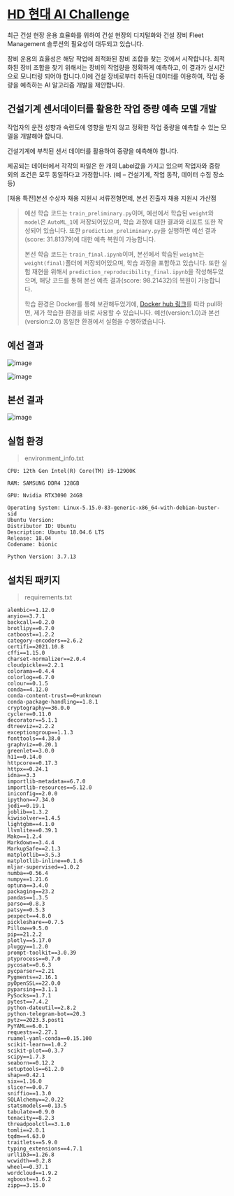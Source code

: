 # [HD 현대 AI Challenge](https://dacon.io/competitions/official/236158/overview/description>)

최근 건설 현장 운용 효율화를 위하여 건설 현장의 디지털화와 건설 장비 Fleet Management 솔루션의 필요성이 대두되고 있습니다. 

장비 운용의 효율성은 해당 작업에 최적화된 장비 조합을 찾는 것에서 시작합니다. 최적화된 장비 조합을 찾기 위해서는 장비의 작업량을 정확하게 예측하고, 이 결과가 실시간으로 모니터링 되어야 합니다.이에 건설 장비로부터 취득된 데이터를 이용하여, 작업 중량을 예측하는 AI 알고리즘 개발을 제안합니다.

## 건설기계 센서데이터를 활용한 작업 중량 예측 모델 개발

작업자의 운전 성향과 숙련도에 영향을 받지 않고 정확한 작업 중량을 예측할 수 있는 모델을 개발해야 합니다.

건설기계에 부착된 센서 데이터를 활용하여 중량을 예측해야 합니다.

제공되는 데이터에서 각각의 파일은 한 개의 Label값을 가지고 있으며 작업자와 중량 외의 조건은 모두 동일하다고 가정합니다. (예 – 건설기계, 작업 동작, 데이터 수집 장소 등)

[채용 특전]본선 수상자 채용 지원시 서류전형면제, 본선 진출자 채용 지원시 가산점

> 예선 학습 코드는 `train_preliminary.py`이며, 예선에서 학습된 `weight`와 `model`은 `AutoML_1`에 저장되어있으며, 학습 과정에 대한 결과와 리포트 또한 작성되어 있습니다. 또한 `prediction_preliminary.py`을 실행하면 예선 결과(score: 31.81379)에 대한 예측 복원이 가능합니다.
> 
> 본선 학습 코드는 `train_final.ipynb`이며, 본선에서 학습된 `weight`는 `weight(final)`폴더에 저장되어있으며, 학습 과정을 포함하고 있습니다. 또한 실험 재현을 위해서 `prediction_reproducibility_final.ipynb`을 작성해두었으며, 해당 코드를 통해 본선 예측 결과(score: 98.21432)의 복원이 가능합니다.
> 
> 학습 환경은 Docker를 통해 보관해두었기에, [Docker hub 링크](https://hub.docker.com/repository/docker/dodo9249/hdaichallenge/general)를 따라 pull하면, 제가 학습한 환경을 바로 사용할 수 있습니니다. 예선(version:1.0)과 본선(version:2.0) 동일한 환경에서 실험을 수행하였습니다.

## 예선 결과

![image](https://github.com/d9249/HDAIChallenge/blob/main/leaderboard(preliminary)/private.JPG)

![image](./leaderboard(final)/final.JPG)

## 본선 결과

![image](./leaderboard(final)/final_leardboard.JPG)

## 실험 환경

> environment_info.txt

```
CPU: 12th Gen Intel(R) Core(TM) i9-12900K

RAM: SAMSUNG DDR4 128GB

GPU: Nvidia RTX3090 24GB

Operating System: Linux-5.15.0-83-generic-x86_64-with-debian-buster-sid
Ubuntu Version:
Distributor ID: Ubuntu
Description: Ubuntu 18.04.6 LTS
Release: 18.04
Codename: bionic

Python Version: 3.7.13
```

## 설치된 패키지

> requirements.txt

```
alembic==1.12.0
anyio==3.7.1
backcall==0.2.0
brotlipy==0.7.0
catboost==1.2.2
category-encoders==2.6.2
certifi==2021.10.8
cffi==1.15.0
charset-normalizer==2.0.4
cloudpickle==2.2.1
colorama==0.4.4
colorlog==6.7.0
colour==0.1.5
conda==4.12.0
conda-content-trust==0+unknown
conda-package-handling==1.8.1
cryptography==36.0.0
cycler==0.11.0
decorator==5.1.1
dtreeviz==2.2.2
exceptiongroup==1.1.3
fonttools==4.38.0
graphviz==0.20.1
greenlet==3.0.0
h11==0.14.0
httpcore==0.17.3
httpx==0.24.1
idna==3.3
importlib-metadata==6.7.0
importlib-resources==5.12.0
iniconfig==2.0.0
ipython==7.34.0
jedi==0.19.1
joblib==1.3.2
kiwisolver==1.4.5
lightgbm==4.1.0
llvmlite==0.39.1
Mako==1.2.4
Markdown==3.4.4
MarkupSafe==2.1.3
matplotlib==3.5.3
matplotlib-inline==0.1.6
mljar-supervised==1.0.2
numba==0.56.4
numpy==1.21.6
optuna==3.4.0
packaging==23.2
pandas==1.3.5
parso==0.8.3
patsy==0.5.3
pexpect==4.8.0
pickleshare==0.7.5
Pillow==9.5.0
pip==21.2.2
plotly==5.17.0
pluggy==1.2.0
prompt-toolkit==3.0.39
ptyprocess==0.7.0
pycosat==0.6.3
pycparser==2.21
Pygments==2.16.1
pyOpenSSL==22.0.0
pyparsing==3.1.1
PySocks==1.7.1
pytest==7.4.2
python-dateutil==2.8.2
python-telegram-bot==20.3
pytz==2023.3.post1
PyYAML==6.0.1
requests==2.27.1
ruamel-yaml-conda==0.15.100
scikit-learn==1.0.2
scikit-plot==0.3.7
scipy==1.7.3
seaborn==0.12.2
setuptools==61.2.0
shap==0.42.1
six==1.16.0
slicer==0.0.7
sniffio==1.3.0
SQLAlchemy==2.0.22
statsmodels==0.13.5
tabulate==0.9.0
tenacity==8.2.3
threadpoolctl==3.1.0
tomli==2.0.1
tqdm==4.63.0
traitlets==5.9.0
typing_extensions==4.7.1
urllib3==1.26.8
wcwidth==0.2.8
wheel==0.37.1
wordcloud==1.9.2
xgboost==1.6.2
zipp==3.15.0
```
